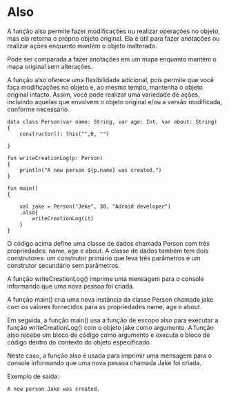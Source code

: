 # Also
A função also permite fazer modificações ou realizar operações no objeto, mas ela retorna o próprio objeto original.
Ela é útil para fazer anotações ou realizar ações enquanto mantém o objeto inalterado.

Pode ser comparada a fazer anotações em um mapa enquanto mantém o mapa original sem alterações.

A função also oferece uma flexibilidade adicional, pois permite que você faça modificações no objeto e, 
ao mesmo tempo, mantenha o objeto original intacto. Assim, você pode realizar uma variedade de ações, incluindo aquelas 
que envolvem o objeto original e/ou a versão modificada, conforme necessário.

    
    data class Person(var name: String, var age: Int, var about: String)
    {
        constructor(): this("",0, "")
        
    }
    
    fun writeCreationLog(p: Person)
    {
        println("A new person ${p.name} was created.")
    }
    
    fun main()
    {
        
        val jake = Person("Jeke", 30, "Adroid developer")
        .also{
            writeCreationLog(it)
        }
    }

O código acima define uma classe de dados chamada Person com três propriedades: name, age e about. A classe 
de dados também tem dois construtores: um construtor primário que leva três parâmetros e um construtor secundário 
sem parâmetros.

A função writeCreationLog() imprime uma mensagem para o console informando que uma nova pessoa foi criada.

A função main() cria uma nova instância da classe Person chamada jake com os valores fornecidos para as propriedades name,
age e about.

Em seguida, a função main() usa a função de escopo also para executar a função writeCreationLog() com o objeto jake 
como argumento. A função also recebe um bloco de código como argumento e executa o bloco de código dentro do 
contexto do objeto especificado.

Neste caso, a função also é usada para imprimir uma mensagem para o console informando que uma nova pessoa chamada 
Jake foi criada.

Exemplo de saída:

    A new person Jake was created.

